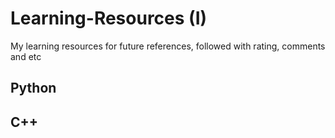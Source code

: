 # Learning-Resources (I) 
My learning resources for future references, followed with rating, comments and etc

## Python
## C++
